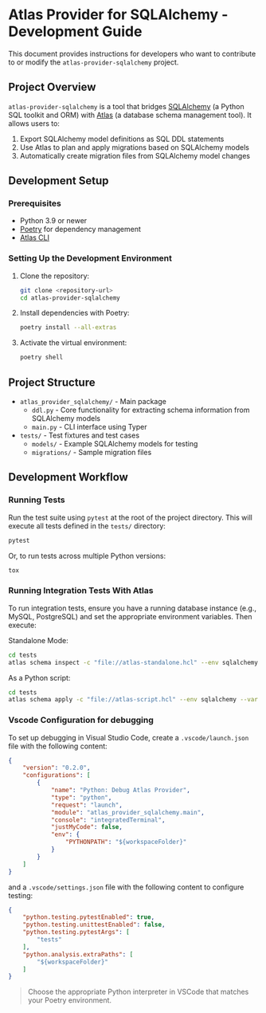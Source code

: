 # Atlas Provider for SQLAlchemy - Development Guide

This document provides instructions for developers who want to contribute to or modify the `atlas-provider-sqlalchemy` project.

## Project Overview

`atlas-provider-sqlalchemy` is a tool that bridges [SQLAlchemy](https://www.sqlalchemy.org/) (a Python SQL toolkit and ORM) with [Atlas](https://atlasgo.io) (a database schema management tool). It allows users to:

1. Export SQLAlchemy model definitions as SQL DDL statements
2. Use Atlas to plan and apply migrations based on SQLAlchemy models
3. Automatically create migration files from SQLAlchemy model changes

## Development Setup

### Prerequisites

- Python 3.9 or newer
- [Poetry](https://python-poetry.org/) for dependency management
- [Atlas CLI](https://atlasgo.io/getting-started#installation)

### Setting Up the Development Environment

1. Clone the repository:
   ```bash
   git clone <repository-url>
   cd atlas-provider-sqlalchemy
   ```

2. Install dependencies with Poetry:
   ```bash
   poetry install --all-extras
   ```

3. Activate the virtual environment:
   ```bash
   poetry shell
   ```

## Project Structure

- `atlas_provider_sqlalchemy/` - Main package
  - `ddl.py` - Core functionality for extracting schema information from SQLAlchemy models
  - `main.py` - CLI interface using Typer
- `tests/` - Test fixtures and test cases
  - `models/` - Example SQLAlchemy models for testing
  - `migrations/` - Sample migration files

## Development Workflow

### Running Tests

Run the test suite using `pytest` at the root of the project directory. This will execute all tests defined in the `tests/` directory:

```bash
pytest
```

Or, to run tests across multiple Python versions:

```bash
tox
```

### Running Integration Tests With Atlas
To run integration tests, ensure you have a running database instance (e.g., MySQL, PostgreSQL) and set the appropriate environment variables. Then execute:

Standalone Mode:
```bash
cd tests
atlas schema inspect -c "file://atlas-standalone.hcl" --env sqlalchemy  --var dialect={dialect} --url "env://src"
```

As a Python script:
```bash
cd tests
atlas schema apply -c "file://atlas-script.hcl" --env sqlalchemy --var dialect={dialect} --url "env://src"
```

### Vscode Configuration for debugging

To set up debugging in Visual Studio Code, create a `.vscode/launch.json` file with the following content:

```json
{
    "version": "0.2.0",
    "configurations": [
        {
            "name": "Python: Debug Atlas Provider",
            "type": "python",
            "request": "launch",
            "module": "atlas_provider_sqlalchemy.main",
            "console": "integratedTerminal",
            "justMyCode": false,
            "env": {
                "PYTHONPATH": "${workspaceFolder}"
            }
        }
    ]
}
```

and a `.vscode/settings.json` file with the following content to configure testing:

```json
{
    "python.testing.pytestEnabled": true,
    "python.testing.unittestEnabled": false,
    "python.testing.pytestArgs": [
        "tests"
    ],
    "python.analysis.extraPaths": [
        "${workspaceFolder}"
    ]
}
```

> Choose the appropriate Python interpreter in VSCode that matches your Poetry environment.